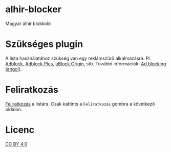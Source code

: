 # alhir-blocker
Magyar álhír blokkoló

# Szükséges plugin
A lista használatához szükség van egy reklámszűrő alkalmazásra. Pl. [Adblock](https://getadblock.com/), [Adblock Plus](https://adblockplus.org/), [uBlock Origin](https://github.com/gorhill/uBlock), stb. További információk: [Ad blocking (angol)](https://en.wikipedia.org/wiki/Ad_blocking).

# Feliratkozás
[Feliratkozás](https://goo.gl/g4p3wZ) a listára. Csak kattints a `Feliratkozás` gombra a következő oldalon. 

# Licenc
[CC BY 4.0](https://creativecommons.org/licenses/by/4.0/)
